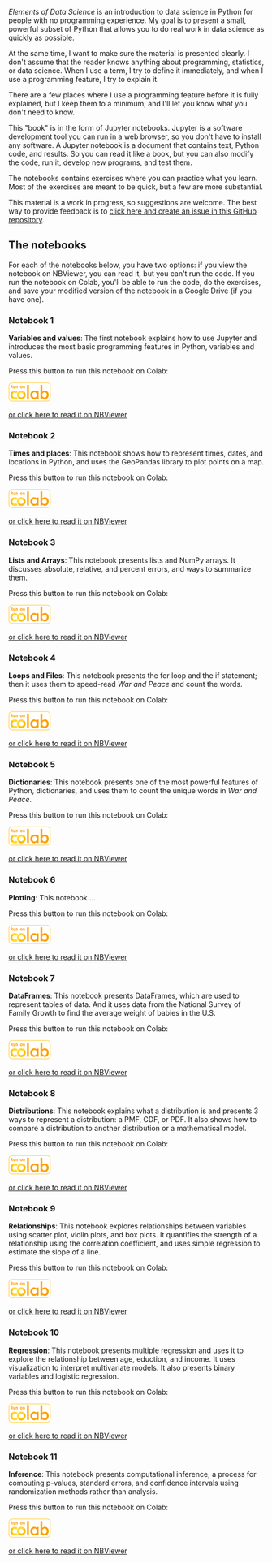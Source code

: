 *Elements of Data Science* is an introduction to data science in Python for people with no programming experience.  My goal is to present a small, powerful subset of Python that allows you to do real work in data science as quickly as possible.  

At the same time, I want to make sure the material is presented clearly.  I don't assume that the reader knows anything about programming, statistics, or data science.  When I use a term, I try to define it immediately, and when I use a programming feature, I try to explain it.

There are a few places where I use a programming feature before it is fully explained, but I keep them to a minimum, and I'll let you know what you don't need to know.

This "book" is in the form of Jupyter notebooks.  Jupyter is a software development tool you can run in a web browser, so you don't have to install any software.  A Jupyter notebook is a document that contains text, Python code, and results.  So you can read it like a book, but you can also modify the code, run it, develop new programs, and test them.

The notebooks contains exercises where you can practice what you learn.  Most of the exercises are meant to be quick, but a few are more substantial.

This material is a work in progress, so suggestions are welcome.  The best way to provide feedback is to [click here and create an issue in this GitHub repository](https://github.com/AllenDowney/ElementsOfDataScience/issues).


## The notebooks

For each of the notebooks below, you have two options: if you view the notebook on NBViewer, you can read it, but you can't run the code.  If you run the notebook on Colab, you'll be able to run the code, do the exercises, and save your modified version of the notebook in a Google Drive (if you have one).

### Notebook 1

**Variables and values**: The first notebook explains how to use Jupyter and introduces the most basic programming features in Python, variables and values.

Press this button to run this notebook on Colab:

[<img src="run_on_colab_small.png">](https://colab.research.google.com/github/AllenDowney/ElementsOfDataScience/blob/master/01_variables.ipynb)

[or click here to read it on NBViewer](https://nbviewer.jupyter.org/github/AllenDowney/ElementsOfDataScience/blob/master/01_variables.ipynb)


### Notebook 2

**Times and places**: This notebook shows how to represent times, dates, and locations in Python, and uses the GeoPandas library to plot points on a map.

Press this button to run this notebook on Colab:

[<img src="run_on_colab_small.png">](https://colab.research.google.com/github/AllenDowney/ElementsOfDataScience/blob/master/02_times.ipynb)

[or click here to read it on NBViewer](https://nbviewer.jupyter.org/github/AllenDowney/ElementsOfDataScience/blob/master/02_times.ipynb)


### Notebook 3

**Lists and Arrays**: This notebook presents lists and NumPy arrays.  It discusses absolute, relative, and percent errors, and ways to summarize them.

Press this button to run this notebook on Colab:

[<img src="run_on_colab_small.png">](https://colab.research.google.com/github/AllenDowney/ElementsOfDataScience/blob/master/03_arrays.ipynb)

[or click here to read it on NBViewer](https://nbviewer.jupyter.org/github/AllenDowney/ElementsOfDataScience/blob/master/03_arrays.ipynb)


### Notebook 4

**Loops and Files**: This notebook presents the for loop and the if statement; then it uses them to speed-read *War and Peace* and count the words.

Press this button to run this notebook on Colab:

[<img src="run_on_colab_small.png">](https://colab.research.google.com/github/AllenDowney/ElementsOfDataScience/blob/master/04_loops.ipynb)

[or click here to read it on NBViewer](https://nbviewer.jupyter.org/github/AllenDowney/ElementsOfDataScience/blob/master/04_loops.ipynb)


### Notebook 5

**Dictionaries**: This notebook presents one of the most powerful features of Python, dictionaries, and uses them to count the unique words in *War and Peace*.

Press this button to run this notebook on Colab:

[<img src="run_on_colab_small.png">](https://colab.research.google.com/github/AllenDowney/ElementsOfDataScience/blob/master/05_dictionaries.ipynb)

[or click here to read it on NBViewer](https://nbviewer.jupyter.org/github/AllenDowney/ElementsOfDataScience/blob/master/05_dictionaries.ipynb)


### Notebook 6

**Plotting**: This notebook ...

Press this button to run this notebook on Colab:

[<img src="run_on_colab_small.png">](https://colab.research.google.com/github/AllenDowney/ElementsOfDataScience/blob/master/06_plotting.ipynb)

[or click here to read it on NBViewer](https://nbviewer.jupyter.org/github/AllenDowney/ElementsOfDataScience/blob/master/06_plotting.ipynb)


### Notebook 7

**DataFrames**: This notebook presents DataFrames, which are used to represent tables of data.  And it uses data from the National Survey of Family Growth to find the average weight of babies in the U.S.

Press this button to run this notebook on Colab:

[<img src="run_on_colab_small.png">](https://colab.research.google.com/github/AllenDowney/ElementsOfDataScience/blob/master/07_dataframes.ipynb)

[or click here to read it on NBViewer](https://nbviewer.jupyter.org/github/AllenDowney/ElementsOfDataScience/blob/master/07_dataframes.ipynb)


### Notebook 8

**Distributions**: This notebook explains what a distribution is and presents 3 ways to represent a distribution: a PMF, CDF, or PDF.  It also shows how to compare a distribution to another distribution or a mathematical model.

Press this button to run this notebook on Colab:

[<img src="run_on_colab_small.png">](https://colab.research.google.com/github/AllenDowney/ElementsOfDataScience/blob/master/08_distributions.ipynb)

[or click here to read it on NBViewer](https://nbviewer.jupyter.org/github/AllenDowney/ElementsOfDataScience/blob/master/08_distributions.ipynb)


### Notebook 9

**Relationships**: This notebook explores relationships between variables using scatter plot, violin plots, and box plots.  It quantifies the strength of a relationship using the correlation coefficient, and uses simple regression to estimate the slope of a line.

Press this button to run this notebook on Colab:

[<img src="run_on_colab_small.png">](https://colab.research.google.com/github/AllenDowney/ElementsOfDataScience/blob/master/09_relationships.ipynb)

[or click here to read it on NBViewer](https://nbviewer.jupyter.org/github/AllenDowney/ElementsOfDataScience/blob/master/09_relationships.ipynb)


### Notebook 10

**Regression**: This notebook presents multiple regression and uses it to explore the relationship between age, eduction, and income.  It uses visualization to interpret multivariate models.  It also presents binary variables and logistic regression.

Press this button to run this notebook on Colab:

[<img src="run_on_colab_small.png">](https://colab.research.google.com/github/AllenDowney/ElementsOfDataScience/blob/master/10_regression.ipynb)

[or click here to read it on NBViewer](https://nbviewer.jupyter.org/github/AllenDowney/ElementsOfDataScience/blob/master/10_regression.ipynb)


### Notebook 11

**Inference**: This notebook presents computational inference, a process for computing p-values, standard errors, and confidence intervals using randomization methods rather than analysis.

Press this button to run this notebook on Colab:

[<img src="run_on_colab_small.png">](https://colab.research.google.com/github/AllenDowney/ElementsOfDataScience/blob/master/11_inference.ipynb)

[or click here to read it on NBViewer](https://nbviewer.jupyter.org/github/AllenDowney/ElementsOfDataScience/blob/master/11_inference.ipynb)
